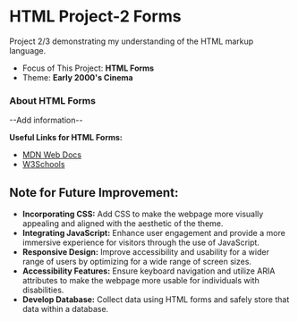 # HTML Project-2 Forms
Project 2/3 demonstrating my understanding of the HTML markup language.<br>

- Focus of This Project: **HTML Forms**
- Theme: **Early 2000's Cinema**

### About HTML Forms
--Add information--

**Useful Links for HTML Forms:**
- [MDN Web Docs](https://developer.mozilla.org/en-US/docs/Learn/Forms/Your_first_form)
- [W3Schools](https://www.w3schools.com/html/html_form_elements.asp)

## Note for Future Improvement:
- **Incorporating CSS:** Add CSS to make the webpage more visually appealing and aligned with the aesthetic of the theme.
- **Integrating JavaScript:** Enhance user engagement and provide a more immersive experience for visitors through the use of JavaScript.
- **Responsive Design:** Improve accessibility and usability for a wider range of users by optimizing for a wide range of screen sizes.
- **Accessibility Features:** Ensure keyboard navigation and utilize ARIA attributes to make the webpage more usable for individuals with disabilities.
- **Develop Database:** Collect data using HTML forms and safely store that data within a database.
